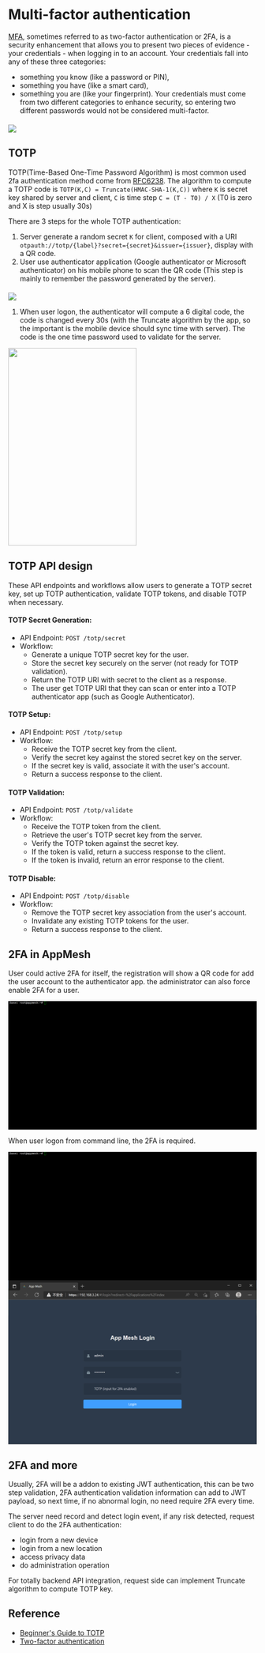 # Multi-factor authentication

[MFA](https://www.nist.gov/back-basics-multi-factor-authentication), sometimes referred to as two-factor authentication or 2FA, is a security enhancement that allows you to present two pieces of evidence - your credentials - when logging in to an account. Your credentials fall into any of these three categories:

- something you know (like a password or PIN),
- something you have (like a smart card),
- something you are (like your fingerprint).
  Your credentials must come from two different categories to enhance security, so entering two different passwords would not be considered multi-factor.

<img src="https://www.nist.gov/sites/default/files/styles/480_x_480_limit/public/images/2019/09/25/multifactor-authentificaton.png" align="middle" />

## TOTP

TOTP(Time-Based One-Time Password Algorithm) is most common used 2fa authentication method come from [RFC6238](https://www.rfc-editor.org/info/rfc6238).
The algorithm to compute a TOTP code is `TOTP(K,C) = Truncate(HMAC-SHA-1(K,C))` where `K` is secret key shared by server and client, `C` is time step `C = (T - T0) / X` (T0 is zero and X is step usually 30s)

There are 3 steps for the whole TOTP authentication:

1. Server generate a random secret `K` for client, composed with a URI `otpauth://totp/{label}?secret={secret}&issuer={issuer}`, display with a QR code.
2. User use authenticator application (Google authenticator or Microsoft authenticator) on his mobile phone to scan the QR code (This step is mainly to remember the password generated by the server).

<img src="https://jacob.jkrall.net/otpauthexample.png" align="middle" />

1. When user logon, the authenticator will compute a 6 digital code, the code is changed every 30s (with the Truncate algorithm by the app, so the important is the mobile device should sync time with server). The code is the one time password used to validate for the server.

<img src="https://davidwalsh.name/demo/2fa-google-auth.png" width="260" height="400" align="middle" />

## TOTP API design

These API endpoints and workflows allow users to generate a TOTP secret key, set up TOTP authentication, validate TOTP tokens, and disable TOTP when necessary.

#### TOTP Secret Generation:

- API Endpoint: `POST /totp/secret`
- Workflow:
  - Generate a unique TOTP secret key for the user.
  - Store the secret key securely on the server (not ready for TOTP validation).
  - Return the TOTP URI with secret to the client as a response.
  - The user get TOTP URI that they can scan or enter into a TOTP authenticator app (such as Google Authenticator).

#### TOTP Setup:

- API Endpoint: `POST /totp/setup`
- Workflow:
  - Receive the TOTP secret key from the client.
  - Verify the secret key against the stored secret key on the server.
  - If the secret key is valid, associate it with the user's account.
  - Return a success response to the client.

#### TOTP Validation:

- API Endpoint: `POST /totp/validate`
- Workflow:
  - Receive the TOTP token from the client.
  - Retrieve the user's TOTP secret key from the server.
  - Verify the TOTP token against the secret key.
  - If the token is valid, return a success response to the client.
  - If the token is invalid, return an error response to the client.

#### TOTP Disable:

- API Endpoint: `POST /totp/disable`
- Workflow:
  - Remove the TOTP secret key association from the user's account.
  - Invalidate any existing TOTP tokens for the user.
  - Return a success response to the client.

## 2FA in AppMesh

User could active 2FA for itself, the registration will show a QR code for add the user account to the authenticator app. the administrator can also force enable 2FA for a user.

<div align=center><img src="https://raw.githubusercontent.com/laoshanxi/picture/master/wiki/2fa_qrcode.gif" align=center /></div>

When user logon from command line, the 2FA is required.

<div align=center><img src="https://raw.githubusercontent.com/laoshanxi/picture/master/wiki/2fa_clin.gif" align=center /></div>

<div align=center><img src="https://raw.githubusercontent.com/laoshanxi/picture/master/wiki/2fa_web_logon.png" align=center /></div>

## 2FA and more

Usually, 2FA will be a addon to existing JWT authentication, this can be two step validation, 2FA authentication validation information can add to JWT payload, so next time, if no abnormal login, no need require 2FA every time.

The server need record and detect login event, if any risk detected, request client to do the 2FA authentication:

- login from a new device
- login from a new location
- access privacy data
- do administration operation

For totally backend API integration, request side can implement Truncate algorithm to compute TOTP key.

## Reference

- [Beginner's Guide to TOTP](https://jacob.jkrall.net/totp)
- [Two-factor authentication](https://vorbrodt.blog/2019/03/20/two-factor-authentication/)
